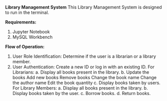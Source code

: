 **Library Management System**
This Library Management System is designed to run in the terminal.

**Requirements:**
1. Jupyter Notebook
2. MySQL Workbench

   
**Flow of Operation:**
1. User Role Identification:
    Determine if the user is a librarian or a library member.
2. User Authentication:
    Create a new ID or log in with an existing ID.
    For Librarians:
    a. Display all books present in the library.
    b. Update the books
        Add new books
        Remove books
        Change the book name
        Change the author name
        Edit the book quantity
    c. Display books taken by users.
For Library Members:
a. Display all books present in the library.
b. Display books taken by the user.
c. Borrow books.
d. Return books.
